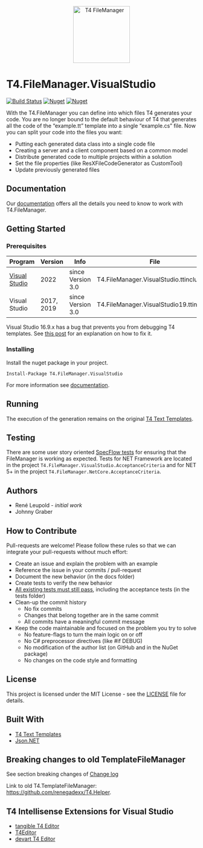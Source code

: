 <p align="center">
  <img height="150" src="https://raw.githubusercontent.com/databinding-gmbh/T4.FileManager.VisualStudio/master/src/images/logo-t4-file-manager.png" alt="T4 FileManager"/>
</p>

# T4.FileManager.VisualStudio

[![Build Status](https://dev.azure.com/databinding/Building%20Blocks/_apis/build/status/databinding-gmbh.T4.FileManager.VisualStudio?branchName=master)](https://dev.azure.com/databinding/Building%20Blocks/_build/latest?definitionId=39&branchName=master) [![Nuget](https://img.shields.io/nuget/v/T4.FileManager.VisualStudio)](https://www.nuget.org/packages/T4.FileManager.VisualStudio/) [![Nuget](https://img.shields.io/nuget/dt/T4.FileManager.VisualStudio)](https://www.nuget.org/packages/T4.FileManager.VisualStudio/)

With the T4.FileManager you can define into which files T4 generates your code. You are no longer bound to the default behaviour of T4 that generates all the code of the “example.tt” template into a single “example.cs” file. Now you can split your code into the files you want: 

- Putting each generated data class into a single code file
- Creating a server and a client component based on a common model
- Distribute generated code to multiple projects within a solution
- Set the file properties (like ResXFileCodeGenerator as CustomTool)
- Update previously generated files

 

## Documentation

Our [documentation](https://databinding-gmbh.github.io/T4.FileManager.VisualStudio/) offers all the details you need to know to work with T4.FileManager.



## Getting Started

### Prerequisites

| Program     | Version     | Info | File        |
|-------------|-------------|------|-------------|
| [Visual Studio](https://visualstudio.microsoft.com/vs/) | 2022 |  since Version 3.0 | T4.FileManager.VisualStudio.ttinclude |
| Visual Studio | 2017, 2019 | since Version 3.0 | T4.FileManager.VisualStudio19.ttinclude |

Visual Studio 16.9.x has a bug that prevents you from debugging T4 templates. See [this post](https://improveandrepeat.com/2021/05/how-to-fix-the-t4-debugger-in-visual-studio-16-9-x/) for an explanation on how to fix it.

### Installing

Install the nuget package in your project.

```
Install-Package T4.FileManager.VisualStudio
```

For more information see [documentation](https://databinding-gmbh.github.io/T4.FileManager.VisualStudio/01-Installation/).

## Running

The execution of the generation remains on the original [T4 Text Templates](https://docs.microsoft.com/en-us/visualstudio/modeling/code-generation-and-t4-text-templates?view=vs-2019).

## Testing

There are some user story oriented [SpecFlow tests](https://databinding-gmbh.github.io/T4.FileManager.VisualStudio/T4FileManagerVisualStudio.html) for ensuring that the FileManager is working as expected.
Tests for NET Framework are located in the project  `T4.FileManager.VisualStudio.AcceptanceCriteria` and for NET 5+ in the project `T4.FileManager.NetCore.AcceptanceCriteria`.

## Authors

- René Leupold - *initial work*
- Johnny Graber

## How to Contribute

Pull-requests are welcome! Please follow these rules so that we can integrate your pull-requests without much effort:

* Create an issue and explain the problem with an example
*	Reference the issue in your commits / pull-request
*	Document the new behavior (in the docs folder)
*	Create tests to verify the new behavior
*	[All existing tests must still pass](https://databinding-gmbh.github.io/T4.FileManager.VisualStudio/T4FileManagerVisualStudio.html), including the acceptance tests (in the tests folder)
*	Clean-up the commit history 
    *	No fix commits
    *	Changes that belong together are in the same commit
    *	All commits have a meaningful commit message
* Keep the code maintainable and focused on the problem you try to solve
    *	No feature-flags to turn the main logic on or off
    *	No C# preprocessor directives (like #if DEBUG)
    *	No modification of the author list (on GitHub and in the NuGet package)
    *	No changes on the code style and formatting



## License

This project is licensed under the MIT License - see the [LICENSE](LICENSE) file for details.

## Built With

- [T4 Text Templates](https://docs.microsoft.com/en-us/visualstudio/modeling/)
- [Json.NET](https://www.newtonsoft.com/json)

## Breaking changes to old TemplateFileManager

See section breaking changes of [Change log](https://databinding-gmbh.github.io/T4.FileManager.VisualStudio/12-Change-log/#breaking-changes-compared-to-templatefilemanager)



Link to old T4.TemplateFileManager: https://github.com/renegadexx/T4.Helper.

## T4 Intellisense Extensions for Visual Studio
- [tangible T4 Editor](https://t4-editor.tangible-engineering.com/T4-Editor-Visual-T4-Editing.html)
- [T4Editor](https://github.com/Tim-Maes/T4Editor)
- [devart T4 Editor](https://www.devart.com/t4-editor/)
